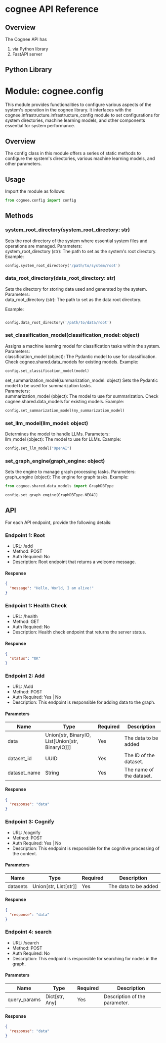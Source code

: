 # cognee API Reference

## Overview


The Cognee API has 
1. via Python library
2. FastAPI server 


## Python Library

# Module: cognee.config

This module provides functionalities to configure various aspects of the system's operation in the cognee library. 
It interfaces with the cognee.infrastructure.infrastructure_config module to set configurations for system directories, machine learning models, and other components essential for system performance.

## Overview

The config class in this module offers a series of static methods to configure the system's directories, various machine learning models, and other parameters.

## Usage

Import the module as follows:

```python
from cognee.config import config
```

## Methods


### system_root_directory(system_root_directory: str)
Sets the root directory of the system where essential system files and operations are managed.  Parameters:  
system_root_directory (str): The path to set as the system's root directory.
Example:
```python
config.system_root_directory('/path/to/system/root')
```

### data_root_directory(data_root_directory: str)
Sets the directory for storing data used and generated by the system.  
Parameters:  
data_root_directory (str): The path to set as the data root directory.

Example:
```python

config.data_root_directory('/path/to/data/root')
```

### set_classification_model(classification_model: object)
Assigns a machine learning model for classification tasks within the system.  
Parameters:  
classification_model (object): The Pydantic model to use for classification.
Check cognee.shared.data_models for existing models.
Example:
```python
config.set_classification_model(model)
```

set_summarization_model(summarization_model: object)
Sets the Pydantic model to be used for summarization tasks.  
Parameters:  
summarization_model (object): The model to use for summarization.
Check cognee.shared.data_models for existing models.
Example:
```python
config.set_summarization_model(my_summarization_model)
```

### set_llm_model(llm_model: object)
Determines the model to handle LLMs.  Parameters:  
llm_model (object): The model to use for LLMs.
Example:
```python
config.set_llm_model("OpenAI")
```

### set_graph_engine(graph_engine: object)
Sets the engine to manage graph processing tasks. 
Parameters:  
graph_engine (object): The engine for graph tasks.
Example:
```python
from cognee.shared.data_models import GraphDBType

config.set_graph_engine(GraphDBType.NEO4J)
```



## API



For each API endpoint, provide the following details:



### Endpoint 1: Root
- URL: /add
- Method: POST
- Auth Required: No
- Description: Root endpoint that returns a welcome message.

#### Response
```json
{
  "message": "Hello, World, I am alive!"
}
```

### Endpoint 1: Health Check
- URL: /health
- Method: GET
- Auth Required: No
- Description: Health check endpoint that returns the server status.
#### Response
```json
{
  "status": "OK"
}
```
### Endpoint 2: Add
- URL: /Add
- Method: POST 
- Auth Required: Yes | No
- Description: This endpoint is responsible for adding data to the graph.

#### Parameters
| Name | Type                                             | Required | Description |
| --- |--------------------------------------------------| --- | --- |
| data | Union[str, BinaryIO, List[Union[str, BinaryIO]]] | Yes | The data to be added|
| dataset_id | UUID                                             | Yes | The ID of the dataset. |
| dataset_name | String                                           | Yes | The name of the dataset.|



#### Response
```json
{
  "response": "data"
}
```

### Endpoint 3: Cognify
- URL: /cognify
- Method: POST 
- Auth Required: Yes | No
- Description: This endpoint is responsible for the cognitive processing of the content.

#### Parameters
| Name | Type                                             | Required | Description |
| --- |--------------------------------------------------| --- | --- |
| datasets | Union[str, List[str]] | Yes | The data to be added|


#### Response
```json
{
  "response": "data"
}
```


### Endpoint 4: search
- URL: /search
- Method: POST 
- Auth Required: No
- Description: This endpoint is responsible for searching for nodes in the graph.
#### Parameters
| Name | Type | Required | Description |
| --- | --- | --- | --- |
| query_params | Dict[str, Any] | Yes | Description of the parameter. |


#### Response
```json
{
  "response": "data"
}
```
